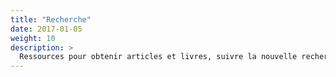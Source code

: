 ```yaml
---
title: "Recherche"
date: 2017-01-05
weight: 10
description: >
  Ressources pour obtenir articles et livres, suivre la nouvelle recherche, gérer références et notes.
---
```

